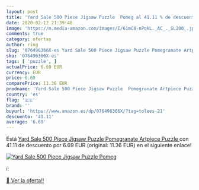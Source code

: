 ```yaml
---
layout: post
title: 'Yard Sale 500 Piece Jigsaw Puzzle  Pomeg al 41.11 % de descuento'
date: 2020-02-12 21:39:48
image: 'https://m.media-amazon.com/images/I/61mC8-nPqkL._AC_._SL200_.jpg'
comments: true
category: ofertas
author: ring
slug: '076496366X-es Yard Sale 500 Piece Jigsaw Puzzle Pomegranate Artpiece Puzzle'
sku: '076496366X-es'
tags: [ 'puzzle', ]
actualPrice: 6.69 EUR
currency: EUR
price: 6.69
comparePrice: 11.36 EUR
prodname: 'Yard Sale 500 Piece Jigsaw Puzzle  Pomegranate Artpiece Puzzle '
country: 'es'
flag: '🇪🇸'
brand: ''
buyurl: 'https://www.amazon.es/dp/076496366X/?tag=tolees-21'
descuento: '41.11'
average: '6.69'
---
```


Está [Yard Sale 500 Piece Jigsaw Puzzle  Pomegranate Artpiece Puzzle ](https://www.amazon.es/dp/076496366X/?tag=tolees-21) con 41.11 de descuento por 6.69 EUR (original: 11.36 EUR) en el siguiente enlace!

[![Yard Sale 500 Piece Jigsaw Puzzle  Pomeg](https://m.media-amazon.com/images/I/61mC8-nPqkL._AC_._SL200_.jpg)](https://www.amazon.es/dp/076496366X/?tag=tolees-21)

ℹ️:


[🛒 Ver la oferta!!](https://www.amazon.es/dp/076496366X/?tag=tolees-21)
